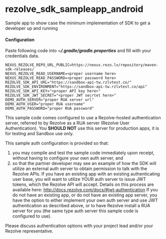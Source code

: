 # rezolve_sdk_sampleapp_android
Sample app to show case the minimum implementation of SDK to get a developer up and running

#### Configuration
Paste following code into ***~/.gradle/gradle.properties*** and fill with your credentials data.
```
NEXUS_REZOLVE_REPO_URL_PUBLIC=https://nexus.rezo.lv/repository/maven-sdk-releases/
NEXUS_REZOLVE_READ_USERNAME=<proper username here>
NEXUS_REZOLVE_READ_PASSWORD=<proper password here>
REZOLVE_SDK_API_URL="https://sandbox-api-tw.rzlvtest.co/"
REZOLVE_SDK_ENVIRONMENT="https://sandbox-api-tw.rzlvtest.co/api"
REZOLVE_SDK_API_KEY="<proper API key here>"
REZOLVE_SDK_JWT_SECRET="<proper JWT secrtet here>"
DEMO_AUTH_SERVER="proper RUA server url"
DEMO_AUTH_USER="proper RUA username"
DEMO_AUTH_PASSWORD="proper RUA password"
```
This sample code comes configured to use a Rezolve-hosted authentication server, referred to by Rezolve as a RUA server (Rezolve User Authentication).
You **SHOULD NOT** use this server for production apps, it is for testing and Sandbox use only.

This sample auth configuration is provided so that:
1) you may compile and test the sample code immediately upon receipt, without having to configure your own auth server, and
2) so that the partner developer may see an example of how the SDK will utilize an external auth server to obtain permission to talk with the Rezolve APIs.
If you have an existing app with an existing authenticating user base, you will want to utilize YOUR auth server to issue JWT tokens, which the Rezolve API will accept.
Details on this process are available here: http://docs.rezolve.com/docs/#jwt-authentication
If you do not have an existing app, or do not have an existing app server, you have the option to either implement your own auth server and use JWT authentication as described above, or to have Rezolve install a RUA server for you (the same type auth server this sample code is configured to use).

Please discuss authentication options with your project lead and/or your Rezolve representative.